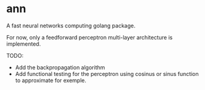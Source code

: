 # ann

A fast neural networks computing golang package.

For now, only a feedforward perceptron multi-layer architecture is implemented.

TODO:
- Add the backpropagation algorithm
- Add functional testing for the perceptron using cosinus or sinus function to approximate for exemple.
